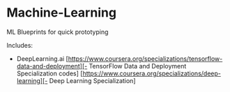 # Machine-Learning
ML Blueprints for quick prototyping 

Includes:
* DeepLearning.ai
    [https://www.coursera.org/specializations/tensorflow-data-and-deployment][- TensorFlow Data and Deployment Specialization codes]
    [https://www.coursera.org/specializations/deep-learning][- Deep Learning Specialization]
